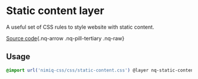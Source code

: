 # Static content layer

A useful set of CSS rules to style website with static content.

[Source code](https://github.com/onmax/nimiq-ui/tree/main/packages/nimiq-css/src/css/static-content.css){.nq-arrow .nq-pill-tertiary .nq-raw}

## Usage

```css
@import url('nimiq-css/css/static-content.css') @layer nq-static-content;
```
